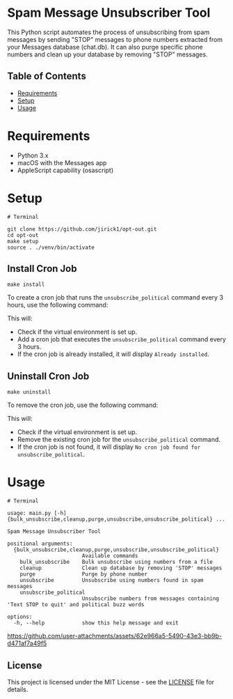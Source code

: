 # Spam Message Unsubscriber Tool

This Python script automates the process of unsubscribing from spam messages by sending "STOP" messages to phone numbers extracted from your Messages database (chat.db). It can also purge specific phone numbers and clean up your database by removing "STOP" messages.

## Table of Contents

- [Requirements](#Requirements)
- [Setup](#setup)
- [Usage](#usage)

# Requirements

- Python 3.x
- macOS with the Messages app
- AppleScript capability (osascript)

# Setup

```
# Terminal

git clone https://github.com/jirick1/opt-out.git
cd opt-out
make setup
source . ./venv/bin/activate
```

## Install Cron Job

```
make install
```

To create a cron job that runs the `unsubscribe_political` command every 3 hours, use the following command:

This will:

- Check if the virtual environment is set up.
- Add a cron job that executes the `unsubscribe_political` command every 3 hours.
- If the cron job is already installed, it will display `Already installed`.

## Uninstall Cron Job

```
make uninstall
```

To remove the cron job, use the following command:

This will:

- Check if the virtual environment is set up.
- Remove the existing cron job for the `unsubscribe_political` command.
- If the cron job is not found, it will display `No cron job found for unsubscribe_political`.

# Usage

```
# Terminal

usage: main.py [-h] {bulk_unsubscribe,cleanup,purge,unsubscribe,unsubscribe_political} ...

Spam Message Unsubscriber Tool

positional arguments:
  {bulk_unsubscribe,cleanup,purge,unsubscribe,unsubscribe_political}
                        Available commands
    bulk_unsubscribe    Bulk unsubscribe using numbers from a file
    cleanup             Clean up database by removing 'STOP' messages
    purge               Purge by phone number
    unsubscribe         Unsubscribe using numbers found in spam messages
    unsubscribe_political
                        Unsubscribe numbers from messages containing 'Text STOP to quit' and political buzz words

options:
  -h, --help            show this help message and exit
```

https://github.com/user-attachments/assets/62e966a5-5490-43e3-bb9b-d471af7a49f5

## License

This project is licensed under the MIT License - see the [LICENSE](LICENSE) file for details.
